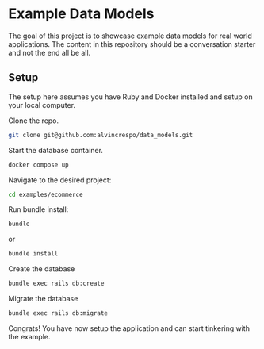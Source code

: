 # Example Data Models

The goal of this project is to showcase example data models for real world applications. The content in this repository should
be a conversation starter and not the end all be all.

## Setup

The setup here assumes you have Ruby and Docker installed and setup on your local computer.

Clone the repo.

```sh
git clone git@github.com:alvincrespo/data_models.git
```

Start the database container.

```sh
docker compose up
```

Navigate to the desired project:

```sh
cd examples/ecommerce
```

Run bundle install:

```sh
bundle
```

or

```sh
bundle install
```

Create the database

```sh
bundle exec rails db:create
```

Migrate the database

```sh
bundle exec rails db:migrate
```

Congrats! You have now setup the application and can start tinkering with the example.

